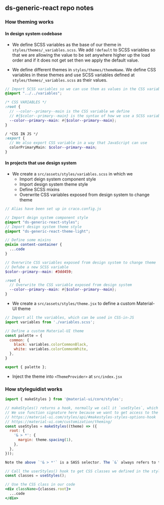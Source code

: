## ds-generic-react repo notes

### How theming works

#### In design system codebase

- We define SCSS variables as the base of our theme in `styles/themes/_variables.scss`. We add `!default` to SCSS variables so that we are allowing the value to be set anywhere higher up the load order and if it does not get set then we apply the default value.

- We define different themes in `styles/themes/themeName`. We define CSS variables in these themes and use SCSS variables defined at `styles/themes/_variables.scss` as their values.

```scss
// Import SCSS variables so we can use them as values in the CSS variables below
@import "../../variables";

/* CSS VARIABLES */
:root {
  // --color--primary--main is the CSS variable we define
  // #{$color--primary--main} is the syntax of how we use a SCSS variable as the value of the CSS variable
  --color--primary--main: #{$color--primary--main};
}

/ *CSS IN JS */
:export {
  // We also export CSS variable in a way that JavaScript can use
  colorPrimaryMain: $color--primary--main;
}
```

#### In projects that use design system

- We create a `src/assets/styles/variables.scss` in which we
  - Import deign system component style
  - Import design system theme style
  - Define SCSS mixins
  - Overwrite CSS variables exposed from design system to change theme

```scss
// Alias have been set up in craco.config.js

// Import deign system component style
@import "ds-generic-react-styles";
// Import design system theme style
@import "ds-generic-react-theme-light";

// Define some mixins
@mixin content-container {
  ...code
}

// Overwrite CSS variables exposed from design system to change theme
// Defube a new SCSS variable
$color--primary--main: #3dd459;

:root {
  // Overwrite the CSS variable exposed from design system
  --color--primary--main: #{$color--primary--main};
}
```

- We create a `src/assets/styles/theme.jsx` to define a custom Material-UI theme

```js
// Import all the variables, which can be used in CSS-in-JS
import variables from './variables.scss';

// Define a custom Material-UI theme
const palette = {
  common: {
    black: variables.colorCommonBlack,
    white: variables.colorCommonWhite,
  },
}

export { palette };
```

- Inject the theme into `<ThemeProvider>` at `src/index.jsx`

### How styleguidist works

```jsx
import { makeStyles } from '@material-ui/core/styles';

// makeStyles() returns a hook, normally we call it `useStyles`, which is used to get the CSS classes we define
// We use function signature here because we want to get access to the default 'theme' provided by Material-UI
// https://material-ui.com/styles/api/#makestyles-styles-options-hook
// https://material-ui.com/customization/theming/
const useStyles = makeStyles((theme) => ({
  root: {
    '& > *': {
      margin: theme.spacing(1),
    },
  },
}));

Note the above `'& > *'` is a SASS selector. The `&` always refers to the parent selector when nesting. `>` is the child selector. So `& > *` means to select all the elements of the parent selector.

// Call the userStyles() hook to get CSS classes we defined in the style object passed to makeStyles().
const classes = useStyles();

// Use the CSS class in our code
<div className={classes.root}>
  ...code
</div>
```
